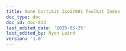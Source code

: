 ```yaml
---
title: None Certikit Iso27001 Toolkit Index
doc_type: doc
doc_id: doc-833
last_edited_date: '2025-05-25'
last_edited_by: Ryan Laird
version: '1.0'
---
```



